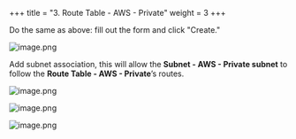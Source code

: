 +++
title = "3. Route Table - AWS - Private"
weight = 3
+++


Do the same as above: fill out the form and click "Create."


![image.png](/images/003-iii-setup-vpc-aws-resources/10-929887-image.png)


Add subnet association, this will allow the **Subnet - AWS - Private subnet** to follow the **Route Table - AWS - Private**’s routes.


![image.png](/images/003-iii-setup-vpc-aws-resources/10-781297-image.png)


![image.png](/images/003-iii-setup-vpc-aws-resources/10-768101-image.png)


![image.png](/images/003-iii-setup-vpc-aws-resources/10-549805-image.png)


